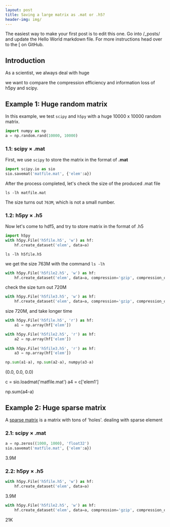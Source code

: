 ```yaml
---
layout: post
title: Saving a large matrix as .mat or .h5?
header-img: img/
---
```


The easiest way to make your first post is to edit this one. Go into /_posts/ and update the Hello World markdown file. For more instructions head over to the [ on GitHub.


## Introduction

As a scientist, we always deal with huge

we want to compare the compression efficiency and information loss of h5py and scipy. 

## Example 1: Huge random matrix
In this example, we test `scipy` and `h5py` with a huge 10000 x 10000 random matrix.
```python
import numpy as np
a = np.random.rand(10000, 10000)
```
### 1.1: scipy &#xd7; .mat
First, we use `scipy` to store the matrix in the format of <strong>.mat</strong>
```python
import scipy.io as sio
sio.savemat('matfile.mat', {'elem':a})
```

After the process completed, let's check the size of the produced .mat file
```ccs
ls -lh matfile.mat
```
The size turns out `763M`, which is not a small number.

### 1.2: h5py &#xd7; .h5
Now let's come to hdf5, and try to store matrix in the format of .h5

```python
import h5py
with h5py.File('h5file.h5', 'w') as hf:
    hf.create_dataset('elem', data=a)
```

```ccs
ls -lh h5file.h5
```


we get the size 763M with the command `ls -lh`

```python
with h5py.File('h5file2.h5', 'w') as hf:
    hf.create_dataset('elem', data=a, compression='gzip', compression_opts=9)
```
check the size turn out 720M
```python
with h5py.File('h5file3.h5', 'w') as hf:
    hf.create_dataset('elem', data=a, compression='gzip', compression_opts=4)
```
size 720M, and take longer time
```python
with h5py.File('h5file.h5', 'r') as hf:
    a1 = np.array(hf['elem'])

with h5py.File('h5file2.h5', 'r') as hf:
    a2 = np.array(hf['elem'])
    
with h5py.File('h5file3.h5', 'r') as hf:
    a3 = np.array(hf['elem'])

np.sum(a1-a), np.sum(a2-a), numpy(a3-a)
```
(0.0, 0.0, 0.0)

c = sio.loadmat('matfile.mat')
a4 = c['elem1']

np.sum(a4-a)


## Example 2: Huge sparse matrix

A [sparse matrix](https://en.wikipedia.org/wiki/Sparse_matrix) is a matrix with tons of 'holes'.
dealing with sparse element

### 2.1: scipy &#xd7; .mat
```python
a = np.zeros((1000, 1000), 'float32')
sio.savemat('matfile.mat', {'elem':a})
```
3.9M
### 2.2: h5py &#xd7; .h5
```python
with h5py.File('h5file.h5', 'w') as hf:
    hf.create_dataset('elem', data=a)
```
3.9M
```python
with h5py.File('h5file2.h5', 'w') as hf:
    hf.create_dataset('elem', data=a, compression='gzip', compression_opts=9)
```
21K



